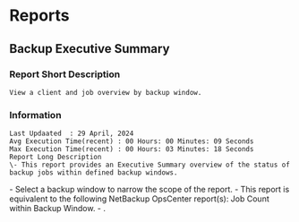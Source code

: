 # Reports
## Backup Executive Summary
### Report Short Description
```View a client and job overview by backup window.```
### Information 
    Last Updaated  : 29 April, 2024
    Avg Execution Time(recent) : 00 Hours: 00 Minutes: 09 Seconds
    Max Execution Time(recent) : 00 Hours: 03 Minutes: 18 Seconds
    Report Long Description
    \- This report provides an Executive Summary overview of the status of backup jobs within defined backup windows.
\-  Select a backup window to narrow the scope of the report.
\-  This report is equivalent to the following NetBackup OpsCenter report(s): Job Count within Backup Window.
\- .
